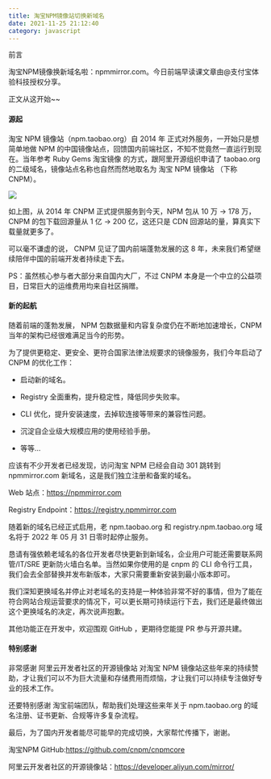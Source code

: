 ```yaml
---
title: 淘宝NPM镜像站切换新域名
date: 2021-11-25 21:12:40
category: javascript
---
```

前言

淘宝NPM镜像换新域名啦：npmmirror.com。今日前端早读课文章由@支付宝体验科技授权分享。

正文从这开始~~

#### 源起

淘宝 NPM 镜像站（npm.taobao.org）自 2014 年 正式对外服务，一开始只是想简单地做 NPM 的中国镜像站点，回馈国内前端社区，不知不觉竟然一直运行到现在。当年参考 Ruby Gems 淘宝镜像 的方式，跟阿里开源组织申请了 taobao.org 的二级域名，镜像站点名称也自然而然地取名为 淘宝 NPM 镜像站 （下称 CNPM）。

![](https://upload-images.jianshu.io/upload_images/10024246-96e1e376ce10fdd3?imageMogr2/auto-orient/strip%7CimageView2/2/w/1240)

如上图，从 2014 年 CNPM 正式提供服务到今天，NPM 包从 10 万 → 178 万，CNPM 的包下载回源量从 1 亿 → 200 亿，这还只是 CDN 回源站的量，算真实下载量就更多了。

可以毫不谦虚的说， CNPM 见证了国内前端蓬勃发展的这 8 年，未来我们希望继续陪伴中国的前端开发者持续走下去。

PS：虽然核心参与者大部分来自国内大厂，不过 CNPM 本身是一个中立的公益项目，日常巨大的运维费用均来自社区捐赠。

#### 新的起航

随着前端的蓬勃发展， NPM 包数据量和内容复杂度仍在不断地加速增长，CNPM 当年的架构已经很难满足当今的形势。

为了提供更稳定、更安全、更符合国家法律法规要求的镜像服务，我们今年启动了 CNPM 的优化工作：

*   启动新的域名。

*   Registry 全面重构，提升稳定性，降低同步失败率。

*   CLI 优化，提升安装速度，去掉软连接等带来的兼容性问题。

*   沉淀自企业级大规模应用的使用经验手册。

*   等等...

应该有不少开发者已经发现，访问淘宝 NPM 已经会自动 301 跳转到 npmmirror.com 新域名，这是我们独立注册和备案的域名。

Web 站点：https://npmmirror.com

Registry Endpoint：https://registry.npmmirror.com

随着新的域名已经正式启用，老 npm.taobao.org 和 registry.npm.taobao.org 域名将于 2022 年 05 月 31 日零时起停止服务。

恳请有强依赖老域名的各位开发者尽快更新到新域名，企业用户可能还需要联系网管/IT/SRE 更新防火墙白名单。当然如果你使用的是 cnpm 的 CLI 命令行工具，我们会去全部替换并发布新版本，大家只需要重新安装到最小版本即可。

我们深知更换域名并停止对老域名的支持是一种体验非常不好的事情，但为了能在符合网站合规运营要求的情况下，可以更长期可持续运行下去，我们还是最终做出这个更换域名的决定，再次说声抱歉。

其他功能正在开发中，欢迎围观 GitHub ，更期待您能提 PR 参与开源共建。

#### 特别感谢

非常感谢 阿里云开发者社区的开源镜像站 对淘宝 NPM 镜像站这些年来的持续赞助，才让我们可以不为巨大流量和存储费用而烦恼，才让我们可以持续专注做好专业的技术工作。

还要特别感谢 淘宝前端团队，帮助我们处理这些来年关于 npm.taobao.org 的域名注册、证书更新、合规等许多复杂流程。

最后，为了国内开发者能尽可能早的完成切换，大家帮忙传播下，谢谢。

淘宝NPM GitHub:https://github.com/cnpm/cnpmcore

阿里云开发者社区的开源镜像站：https://developer.aliyun.com/mirror/
